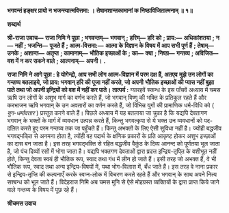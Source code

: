 **भगवन्तं हङ्क्षर प्रायो न भजन्त्यात्मवित्तमा: ।** **तेषामशान्तकामानां क निष्ठाविजितात्मनाम् ॥ १॥** 

**शब्दार्थ** 

**श्री-राजा उवाच—** **राजा निमि ने पूछा** **; भगवन्तम्—** **भगवान्** **; हरिम्—** **हरि को** **; प्राय:—** **अधिकांशतया** **; न—** **नहीं** **; भजन्ति—** **पूजते हैं** **; आत्म-वित्तमा:—** **आत्मा के विज्ञान के विषय में आप सभी पूर्ण हैं** **; तेषाम्—** **उनके** **; अशान्त—** **अतृप्त** **; कामानाम्—** **भौतिक इच्छाओं के** **; का—** **क्या** **; निष्ठा—** **गन्तव्य** **; अविजित—** **वश में न कर सकने वाले** **; आत्मनाम्—** **अपनी।** **.** 

**राजा निमि ने आगे पूछा : हे योगेन्द्रो, आप सभी लोग आत्म-विज्ञान में परम दक्ष हैं, अतएव** **मुझे उन लोगों का गन्तव्य बतलाइये, जो प्राय: भगवान् हरि की पूजा नहीं करते, जो अपनी** **भौतिक इच्छाओं की प्यास नहीं बुझा पाते तथा जो अपनी इन्द्रियों को वश में नहीं कर पाते।** **तात्पर्य :** ग्यारहवें स्कन्ध के इस पाँचवें अध्याय में चमस ऋषि उन लोगों के अशुभ मार्ग का वर्णन करते हैं, जो भगवान् विष्णु की भक्ति के प्रतिकूल रहते हैं और करभाजन ऋषि भगवान् के उन अवतारों का वर्णन करते हैं, जो विभिन्न युगों की प्रामाणिक धर्म-विधि को ( *युग-धर्मावतार* ) प्रस्तुत करने वाले हैं। पिछले अध्याय में यह बतलाया जा चुका है कि यद्यपि देवतागण भगवान् के भक्तों के मार्ग में व्यवधान उत्पन्न करते हैं, किन्तु भगवत्कृपा से ये भक्त उन व्यवधानों को पद-दलित करते हुए परम गन्तव्य तक जा पहुँचते हैं। किन्तु अभक्तों के लिए ऐसी सुविधा नहीं है। ज्योंही बद्धजीव भगवद्भकि्त से अनमना होता है, त्योंही वह पदार्थ के क्षणिक प्रकारों के प्रति आकृष्ट होकर अशुभ इच्छाओं का दास बन जाता है। इस तरह भगवद्भक्ति से रहित बद्धजीव वैकुंठ के दिव्य आनन्द को पूर्णतया भूल जाता है, जो पंच दिव्यों रसों में भोगा जाता है। यद्यपि भक्तगण देवताओं द्वारा प्रदत्त इन्द्रिय-तृपि्त के वशीभूत नहीं होते, किन्तु देवता स्वयं ही भौतिक रूप, स्वाद तथा गंध में लीन हो जाते हैं। इसी तरह जो अभक्त हैं, वे भी भौतिक रूप, स्वाद तथा अन्य इन्द्रिय-विषयों में, यथा भोग-विलास में, बँध जाते हैं। इस तरह वे नाना प्रकार से इन्द्रिय-तृप्ति की कल्पनाएँ करके स्वप्न-लोक में विचरण करते रहते हैं और भगवान् के साथ अपने नित्य सश्बन्ध को भूल जाते हैं। विदेहराज निमि अब चमस मुनि से ऐसे मोहग्रस्त व्यक्तियों के द्वारा प्राप्त किये जाने वाले गन्तव्य के विषय में पूछ रहे हैं।  

**श्रीचमस उवाच** 